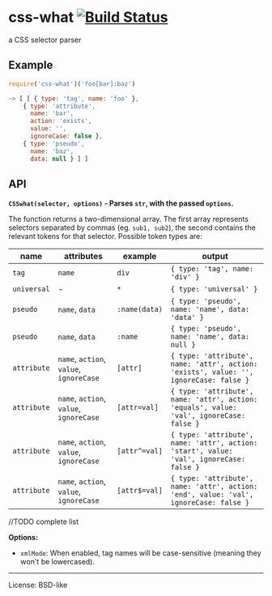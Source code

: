 # css-what [![Build Status](https://secure.travis-ci.org/fb55/css-what.svg?branch=master)](http://travis-ci.org/fb55/css-what)

a CSS selector parser








<extoc></extoc>

## Example

```js
require('css-what')('foo[bar]:baz')

~> [ [ { type: 'tag', name: 'foo' },
    { type: 'attribute',
      name: 'bar',
      action: 'exists',
      value: '',
      ignoreCase: false },
    { type: 'pseudo',
      name: 'baz',
      data: null } ] ]
```

## API

__`CSSwhat(selector, options)` - Parses `str`, with the passed `options`.__

The function returns a two-dimensional array. The first array represents selectors separated by commas (eg. `sub1, sub2`), the second contains the relevant tokens for that selector. Possible token types are:

name | attributes | example | output
---- | ---------- | ------- | ------
`tag`| `name`    | `div`   | `{ type: 'tag', name: 'div' }`
`universal`| -   | `*`     | `{ type: 'universal' }`
`pseudo`| `name`, `data`|`:name(data)`| `{ type: 'pseudo', name: 'name', data: 'data' }`
`pseudo`| `name`, `data`|`:name`| `{ type: 'pseudo', name: 'name', data: null }`
`attribute`|`name`, `action`, `value`, `ignoreCase`|`[attr]`|`{ type: 'attribute', name: 'attr', action: 'exists', value: '', ignoreCase: false }`
`attribute`|`name`, `action`, `value`, `ignoreCase`|`[attr=val]`|`{ type: 'attribute', name: 'attr', action: 'equals', value: 'val', ignoreCase: false }`
`attribute`|`name`, `action`, `value`, `ignoreCase`|`[attr^=val]`|`{ type: 'attribute', name: 'attr', action: 'start', value: 'val', ignoreCase: false }`
`attribute`|`name`, `action`, `value`, `ignoreCase`|`[attr$=val]`|`{ type: 'attribute', name: 'attr', action: 'end', value: 'val', ignoreCase: false }`

//TODO complete list

__Options:__

- `xmlMode`: When enabled, tag names will be case-sensitive (meaning they won't be lowercased).

---

License: BSD-like
